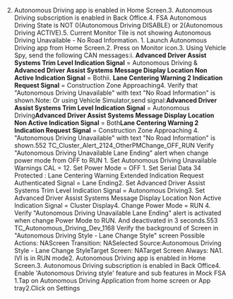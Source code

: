 2. Autonomous Driving app is enabled in Home Screen.3. Autonomous Driving subscription is enabled in Back Office.4. FSA Autonomous Driving State is NOT 0(Autonomous Driving DISABLE) or 2(Autonomous Driving ACTIVE).5. Current Monitor Tile is not showing Autonomous Driving Unavailable - No Road Information. 1. Launch Autonomous Driving app from Home Screen.2. Press on Monitor icon.3. Using Vehicle Spy, send the following CAN messages:i. **Advanced Driver Assist Systems Trim Level Indication Signal** = Autonomous Driving & **Advanced Driver Assist Systems Message Display Location Non Active Indication Signal** = Bothii. **Lane Centering Warning 2 Indication Request Signal** = Construction Zone Approaching4. Verify that "Autonomous Driving Unavailable" with text "No Road Information" is shown.Note: Or using Vehicle Simulator,send signal:**Advanced Driver Assist Systems Trim Level Indication Signal** = Autonomous Driving**Advanced Driver Assist Systems Message Display Location Non Active Indication Signal** = Both**Lane Centering Warning 2 Indication Request Signal** = Construction Zone Approaching 4. "Autonomous Driving Unavailable" with text "No Road Information" is shown.552 TC_Cluster_Alert_2124_OtherPMChange_OFF_RUN Verify "Autonomous Driving Unavailable Lane Ending" alert when change power mode from OFF to RUN 1. Set Autonomous Driving Unavailable Warnings CAL = 12. Set Power Mode = OFF 1. Set Serial Data 34 Protected : Lane Centering Warning Extended Indication Request Authenticated Signal = Lane Ending2. Set Advanced Driver Assist Systems Trim Level Indication Signal = Autonomous Driving3. Set Advanced Driver Assist Systems Message Display Location Non Active Indication Signal = Cluster Display4. Change Power Mode = RUN 4. Verify "Autonomous Driving Unavailable Lane Ending" alert is activated when change Power Mode to RUN. And deactivated in 3 seconds.553 TC_Autonomous_Driving_Dev_1168 Verify the background of Screen in "Autonomous Driving Style - Lane Change Style" screen Possible Actions: NAScreen Transition: NASelected Source:Autonomous Driving Style - Lane Change StyleTarget Screen: NATarget Screen Always: NA1. IVI is in RUN mode2. Autonomous Driving app is enabled in Home Screen.3. Autonomous Driving subscription is enabled in Back Office4. Enable 'Autonomous Driving style' feature and sub features in Mock FSA 1.Tap on Autonomous Driving Application from home screen or App tray2.Click on Settings